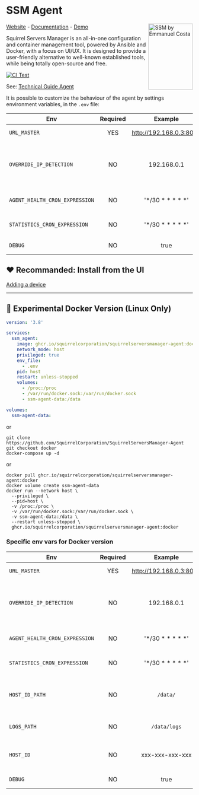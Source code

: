 # SSM Agent
[Website](https://squirrelserversmanager.io) - [Documentation](https://squirrelserversmanager.io/docs) - [Demo](https://demo.squirrelserversmanager.io) 
<img src="https://raw.githubusercontent.com/SquirrelCorporation/SquirrelServersManager/master/client/public/logo.svg" align="right"
     alt="SSM by Emmanuel Costa" width="120" height="178">

Squirrel Servers Manager is an all-in-one configuration and container management tool, powered by Ansible and Docker, with a focus on UI/UX.
It is designed to provide a user-friendly alternative to well-known established tools, while being totally open-source and free.

[![CI Test](https://github.com/SquirrelCorporation/SquirrelServersManager-Agent/actions/workflows/ci.yml/badge.svg)](https://github.com/SquirrelCorporation/SquirrelServersManager-Agent/actions/workflows/ci.yml)

See:
[Technical Guide Agent](https://squirrelserversmanager.io/docs/technical-guide/manual-install-agent)

It is possible to customize the behaviour of the agent by settings environment variables, in the `.env` file:

| Env                            | Required |         Example         | Description                                                | 
|--------------------------------|:--------:|:-----------------------:|------------------------------------------------------------|
| `URL_MASTER`                   |   YES    | http://192.168.0.3:8000 | URL of the SSM API                                         |
| `OVERRIDE_IP_DETECTION`        |    NO    |       192.168.0.1       | Disable the auto-detection of the IP and set a fixed value |
| `AGENT_HEALTH_CRON_EXPRESSION` |    NO    |    '*/30 * * * * *'     | Frequency of agent self-check                              |
| `STATISTICS_CRON_EXPRESSION`   |    NO    |    '*/30 * * * * *'     | Frequency of stats push                                    |
| `DEBUG`                        |    NO    |          true           | Enable debug logs                                          |

## ❤️ Recommanded: Install from the UI
[Adding a device](https://squirrelserversmanager.io/docs/devices/add-device)

---

## 🧪 Experimental Docker Version (Linux Only)

```yaml
version: '3.8'

services:
  ssm_agent:
    image: ghcr.io/squirrelcorporation/squirrelserversmanager-agent:docker
    network_mode: host
    privileged: true
    env_file:
      - .env
    pid: host
    restart: unless-stopped
    volumes:
      - /proc:/proc
      - /var/run/docker.sock:/var/run/docker.sock
      - ssm-agent-data:/data

volumes:
  ssm-agent-data:

```
or
```console
git clone https://github.com/SquirrelCorporation/SquirrelServersManager-Agent
git checkout docker
docker-compose up -d
```
or
```console
docker pull ghcr.io/squirrelcorporation/squirrelserversmanager-agent:docker
docker volume create ssm-agent-data
docker run --network host \
  --privileged \
  --pid=host \
  -v /proc:/proc \
  -v /var/run/docker.sock:/var/run/docker.sock \
  -v ssm-agent-data:/data \
  --restart unless-stopped \
  ghcr.io/squirrelcorporation/squirrelserversmanager-agent:docker
```

### Specific env vars for Docker version

| Env                 | Required |         Example         | Description                                                | 
|---------------------|:--------:|:-----------------------:|------------------------------------------------------------|
| `URL_MASTER` |   YES    | http://192.168.0.3:8000 | URL of the SSM API                                         |
| `OVERRIDE_IP_DETECTION` |    NO    |       192.168.0.1       | Disable the auto-detection of the IP and set a fixed value |
| `AGENT_HEALTH_CRON_EXPRESSION` |    NO    |       '*/30 * * * * *'      | Frequency of agent self-check                              |
| `STATISTICS_CRON_EXPRESSION` |    NO    |       '*/30 * * * * *'      | Frequency of stats push                                    |
| `HOST_ID_PATH` |    NO    |      `/data/`     | Path where is stored the registered HostID                                    |
| `LOGS_PATH` |    NO    |      `/data/logs`     | Path where are store the logs                                    |
| `HOST_ID` |    NO    |     xxx-xxx-xxx-xxx    | UUID of the registered Device in SSM                                  |
| `DEBUG`                        |    NO    |          true           | Enable debug logs                                          |
